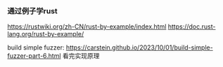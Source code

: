 
### 通过例子学rust

https://rustwiki.org/zh-CN/rust-by-example/index.html
https://doc.rust-lang.org/rust-by-example/ 


build simple fuzzer:
https://carstein.github.io/2023/10/01/build-simple-fuzzer-part-6.html
看完实现原理